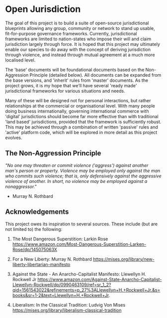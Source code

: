 # Open Jurisdiction

The goal of this project is to build a suite of open-source jurisdictional blueprints allowing any group, community or network to stand up usable, fit-for-purpose governance frameworks. Currently, jurisdictional frameworks are limited to nation-states who impose their will and claim jurisdiction largely through force. It is hoped that this project may ultimately enable our species to do away with the concept of deriving jurisdiction through violence, and instead through mutual agreement at a much more localised level.

The 'base' documents will be foundational documents based on the Non-Aggression Principle (detailed below). All documents can be expanded from the base versions, and 'inherit' rules from 'master' documents. As the project grows, it is my hope that we'll have several 'ready made' jurisdictional frameworks for various situations and needs. 

Many of these will be designed not for personal interactions, but rather relationships at the commercial or organisational level. With many people doing business internationally, governing international commerce with 'digital' jurisdictions should become far more effective than with traditional 'land based' jurisdictions, provided that the framework is sufficiently robust. This may be achieved through a combination of written 'passive' rules and 'active' platform code, which will be explored in more detail as this project evolves.

## The Non-Aggression Principle

*"No one may threaten or commit violence ('aggress') against another man's person or property. Violence may be employed only against the man who commits such violence; that is, only defensively against the aggressive violence of another. In short, no violence may be employed against a nonaggressor."*

- Murray N. Rothbard

## Acknowledgements

This project owes its inspiration to several sources. These include (but are not limited to) the following:

1. The Most Dangerous Superstition: Larkin Rose
https://www.amazon.com/Most-Dangerous-Superstition-Larken-Rose/dp/145075063X

2. For a New Liberty: Murray N. Rothbard
https://mises.org/library/new-liberty-libertarian-manifesto

3. Against the State - An Anarcho-Capitalist Manifesto: Llewellyn H. Rockwell Jr
https://www.amazon.com/Against-State-Anarcho-Capitalist-Llewellyn-Rockwell/dp/0990463109/ref=sr_1_2?qid=1561543022&refinements=p_27%3ALlewellyn+H.+Rockwell+Jr.&s=books&sr=1-2&text=Llewellyn+H.+Rockwell+Jr.

4. Liberalism: In the Classical Tradition: Ludvig Von Mises
https://mises.org/library/liberalism-classical-tradition
